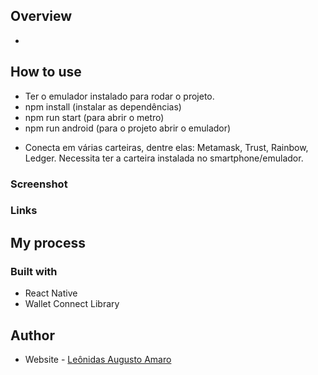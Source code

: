 ## Overview
-

## How to use

- Ter o emulador instalado para rodar o projeto.
- npm install (instalar as dependências)
- npm run start (para abrir o metro)
- npm run android (para o projeto abrir o emulador)

* Conecta em várias carteiras, dentre elas: Metamask, Trust, Rainbow, Ledger. Necessita ter a carteira instalada no smartphone/emulador.

### Screenshot

<!-- ![Desktop](./design/qrcode_desktop.jpg) -->

### Links


## My process

### Built with

- React Native
- Wallet Connect Library
## Author

- Website - [Leônidas Augusto Amaro](https://github.com/augustoamaro)
